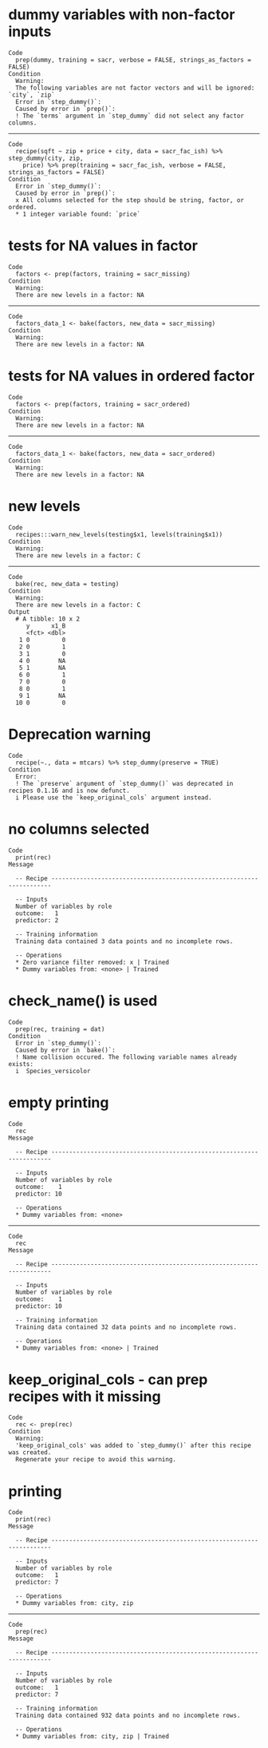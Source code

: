 # dummy variables with non-factor inputs

    Code
      prep(dummy, training = sacr, verbose = FALSE, strings_as_factors = FALSE)
    Condition
      Warning:
      The following variables are not factor vectors and will be ignored: `city`, `zip`
      Error in `step_dummy()`:
      Caused by error in `prep()`:
      ! The `terms` argument in `step_dummy` did not select any factor columns.

---

    Code
      recipe(sqft ~ zip + price + city, data = sacr_fac_ish) %>% step_dummy(city, zip,
        price) %>% prep(training = sacr_fac_ish, verbose = FALSE, strings_as_factors = FALSE)
    Condition
      Error in `step_dummy()`:
      Caused by error in `prep()`:
      x All columns selected for the step should be string, factor, or ordered.
      * 1 integer variable found: `price`

# tests for NA values in factor

    Code
      factors <- prep(factors, training = sacr_missing)
    Condition
      Warning:
      There are new levels in a factor: NA

---

    Code
      factors_data_1 <- bake(factors, new_data = sacr_missing)
    Condition
      Warning:
      There are new levels in a factor: NA

# tests for NA values in ordered factor

    Code
      factors <- prep(factors, training = sacr_ordered)
    Condition
      Warning:
      There are new levels in a factor: NA

---

    Code
      factors_data_1 <- bake(factors, new_data = sacr_ordered)
    Condition
      Warning:
      There are new levels in a factor: NA

# new levels

    Code
      recipes:::warn_new_levels(testing$x1, levels(training$x1))
    Condition
      Warning:
      There are new levels in a factor: C

---

    Code
      bake(rec, new_data = testing)
    Condition
      Warning:
      There are new levels in a factor: C
    Output
      # A tibble: 10 x 2
         y      x1_B
         <fct> <dbl>
       1 0         0
       2 0         1
       3 1         0
       4 0        NA
       5 1        NA
       6 0         1
       7 0         0
       8 0         1
       9 1        NA
      10 0         0

# Deprecation warning

    Code
      recipe(~., data = mtcars) %>% step_dummy(preserve = TRUE)
    Condition
      Error:
      ! The `preserve` argument of `step_dummy()` was deprecated in recipes 0.1.16 and is now defunct.
      i Please use the `keep_original_cols` argument instead.

# no columns selected

    Code
      print(rec)
    Message
      
      -- Recipe ----------------------------------------------------------------------
      
      -- Inputs 
      Number of variables by role
      outcome:   1
      predictor: 2
      
      -- Training information 
      Training data contained 3 data points and no incomplete rows.
      
      -- Operations 
      * Zero variance filter removed: x | Trained
      * Dummy variables from: <none> | Trained

# check_name() is used

    Code
      prep(rec, training = dat)
    Condition
      Error in `step_dummy()`:
      Caused by error in `bake()`:
      ! Name collision occured. The following variable names already exists:
      i  Species_versicolor

# empty printing

    Code
      rec
    Message
      
      -- Recipe ----------------------------------------------------------------------
      
      -- Inputs 
      Number of variables by role
      outcome:    1
      predictor: 10
      
      -- Operations 
      * Dummy variables from: <none>

---

    Code
      rec
    Message
      
      -- Recipe ----------------------------------------------------------------------
      
      -- Inputs 
      Number of variables by role
      outcome:    1
      predictor: 10
      
      -- Training information 
      Training data contained 32 data points and no incomplete rows.
      
      -- Operations 
      * Dummy variables from: <none> | Trained

# keep_original_cols - can prep recipes with it missing

    Code
      rec <- prep(rec)
    Condition
      Warning:
      'keep_original_cols' was added to `step_dummy()` after this recipe was created.
      Regenerate your recipe to avoid this warning.

# printing

    Code
      print(rec)
    Message
      
      -- Recipe ----------------------------------------------------------------------
      
      -- Inputs 
      Number of variables by role
      outcome:   1
      predictor: 7
      
      -- Operations 
      * Dummy variables from: city, zip

---

    Code
      prep(rec)
    Message
      
      -- Recipe ----------------------------------------------------------------------
      
      -- Inputs 
      Number of variables by role
      outcome:   1
      predictor: 7
      
      -- Training information 
      Training data contained 932 data points and no incomplete rows.
      
      -- Operations 
      * Dummy variables from: city, zip | Trained

